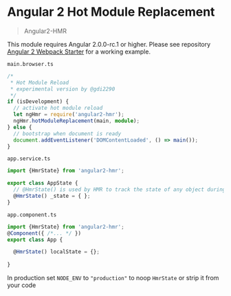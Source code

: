 # Angular 2 Hot Module Replacement
> Angular2-HMR


This module requires Angular 2.0.0-rc.1 or higher. Please see repository [Angular 2 Webpack Starter](https://github.com/angularclass/angular2-webpack-starter) for a working example. 

`main.browser.ts`
```typescript
/*
 * Hot Module Reload
 * experimental version by @gdi2290
 */
if (isDevelopment) {
  // activate hot module reload
  let ngHmr = require('angular2-hmr');
  ngHmr.hotModuleReplacement(main, module);
} else {
  // bootstrap when document is ready
  document.addEventListener('DOMContentLoaded', () => main());
}
```
`app.service.ts`
```typescript
import {HmrState} from 'angular2-hmr';

export class AppState {
  // @HmrState() is used by HMR to track the state of any object during a hot module replacement
  @HmrState() _state = { };
}
```

`app.component.ts`
```typescript
import {HmrState} from 'angular2-hmr';
@Component({ /*... */ })
export class App {

  @HmrState() localState = {};
    
}
```


In production set `NODE_ENV` to `"production"` to noop `HmrState` or strip it from your code
